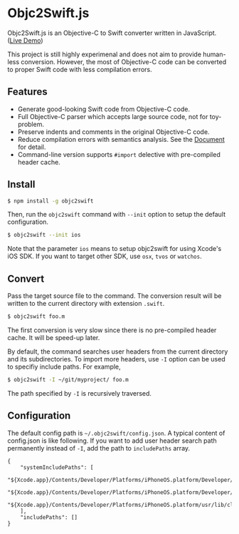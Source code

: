 # Objc2Swift.js

Objc2Swift.js is an Objective-C to Swift converter written in JavaScript. ([Live Demo][])

This project is still highly experimenal and does not aim to provide human-less conversion.
However, the most of Objective-C code can be converted to proper Swift code with less compilation errors.

## Features

- Generate good-looking Swift code from Objective-C code.
- Full Objective-C parser which accepts large source code, not for toy-problem.
- Preserve indents and comments in the original Objective-C code.
- Reduce compilation errors with semantics analysis. See the [Document](http://okaxaki.github.io/objc2swift/) for detail.
- Command-line version supports `#import` delective with pre-compiled header cache.

[PEG.js]: http://www.pegjs.org/
[Live Demo]: http://okaxaki.github.io/objc2swift/

## Install

```sh
$ npm install -g objc2swift
```

Then, run the `objc2swift` command with `--init` option to setup the default configuration.

```sh
$ objc2swift --init ios
```

Note that the parameter `ios` means to setup objc2swift for using Xcode's iOS SDK. If you want to target other SDK, use `osx`, `tvos` or `watchos`.

## Convert

Pass the target source file to the command. The conversion result will be written to the current directory with extension `.swift`. 

```sh
$ objc2swift foo.m
```
The first conversion is very slow since there is no pre-compiled header cache. It will be speed-up later.

By default, the command searches user headers from the current directory and its subdirectories.
To import more headers, use `-I` option can be used to specifiy include paths. For example,

```sh
$ objc2swift -I ~/git/myproject/ foo.m
```
The path specified by `-I` is recursively traversed.

## Configuration

The default config path is `~/.objc2swift/config.json`. A typical content of config.json is like following. 
If you want to add user header search path permanently instead of `-I`, add the path to `includePaths` array.

```
{
    "systemIncludePaths": [
        "${Xcode.app}/Contents/Developer/Platforms/iPhoneOS.platform/Developer/SDKs/iPhoneOS.sdk/System/Library/Frameworks",
        "${Xcode.app}/Contents/Developer/Platforms/iPhoneOS.platform/Developer/SDKs/iPhoneOS.sdk/usr/include",
        "${Xcode.app}/Contents/Developer/Platforms/iPhoneOS.platform/usr/lib/clang/3.5/include"
    ],
    "includePaths": []
}
```
